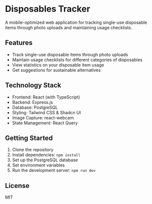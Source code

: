 # Disposables Tracker

A mobile-optimized web application for tracking single-use disposable items through photo uploads and maintaining usage checklists.

## Features

- Track single-use disposable items through photo uploads
- Maintain usage checklists for different categories of disposables
- View statistics on your disposable item usage
- Get suggestions for sustainable alternatives

## Technology Stack

- Frontend: React (with TypeScript)
- Backend: Express.js
- Database: PostgreSQL
- Styling: Tailwind CSS & Shadcn UI
- Image Capture: react-webcam
- State Management: React Query

## Getting Started

1. Clone the repository
2. Install dependencies: `npm install`
3. Set up the PostgreSQL database
4. Set environment variables
5. Run the development server: `npm run dev`

## License

MIT